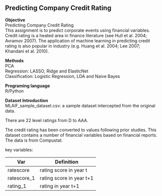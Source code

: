 Predicting Company Credit Rating
---

**Objective**   
Predicting Company Credit Rating  
This assignment is to predict corporate events using financial variables. Credit rating is a heated area in finance literature (see Hull et al. 2004; Avramov 2007). The application of machine learning in predicting credit rating is also popular in industry (e.g. Huang et al. 2004; Lee 2007; Khandani et al. 2010).  

**Methods**  
PCA  
Regression: LASSO, Ridge and ElasticNet  
Classification: Logistic Regression, LDA and Naive Bayes  

**Programing language**  
R/Python  


**Dataset Introduction**  
MLAIF_sample_dataset.csv: a sample dataset intercepted from the original data.  

There are 22 level ratings from D to AAA.

The credit rating has been converted to values following prior studies. This dataset contains a number of financial variables based on financial reports. The data is from Compustat.  

key variables:

Var|Definition
---|---
ratescore|rating score in year t
ratescore_1|rating score in year t+1
rating_1 | rating in year t+1
